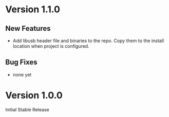 # Version 1.1.0

## New Features

- Add libusb header file and binaries to the repo. Copy them to the install location when project is configured.

## Bug Fixes

- none yet

# Version 1.0.0

Initial Stable Release
